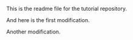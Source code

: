 This is the readme file for the tutorial
repository.

And here is the first modification.

Another modification.